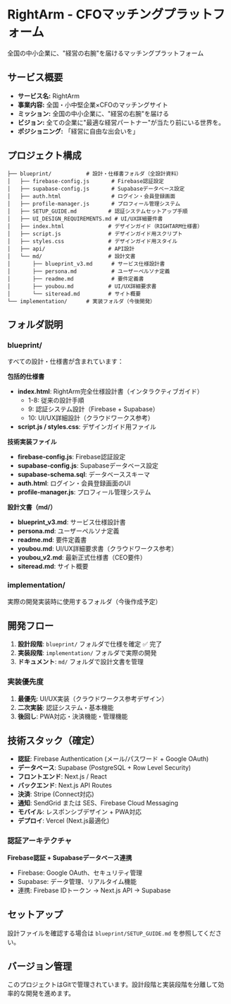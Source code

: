 # RightArm - CFOマッチングプラットフォーム

全国の中小企業に、"経営の右腕"を届けるマッチングプラットフォーム

## サービス概要

- **サービス名:** RightArm
- **事業内容:** 全国・小中堅企業×CFOのマッチングサイト
- **ミッション:** 全国の中小企業に、"経営の右腕"を届ける
- **ビジョン:** 全ての企業に"最適な経営パートナー"が当たり前にいる世界を。
- **ポジショニング:** 「経営に自由な出会いを」

## プロジェクト構成

```
├── blueprint/           # 設計・仕様書フォルダ（全設計資料）
│   ├── firebase-config.js       # Firebase認証設定
│   ├── supabase-config.js       # Supabaseデータベース設定
│   ├── auth.html                # ログイン・会員登録画面
│   ├── profile-manager.js       # プロフィール管理システム
│   ├── SETUP_GUIDE.md          # 認証システムセットアップ手順
│   ├── UI_DESIGN_REQUIREMENTS.md # UI/UX詳細要件書
│   ├── index.html              # デザインガイド（RIGHTARM仕様書）
│   ├── script.js               # デザインガイド用スクリプト
│   ├── styles.css              # デザインガイド用スタイル
│   ├── api/                    # API設計
│   └── md/                     # 設計文書
│       ├── blueprint_v3.md      # サービス仕様設計書
│       ├── persona.md           # ユーザーペルソナ定義
│       ├── readme.md            # 要件定義書
│       ├── youbou.md           # UI/UX詳細要求書
│       └── siteread.md         # サイト概要
└── implementation/      # 実装フォルダ（今後開発）
```

## フォルダ説明

### blueprint/
すべての設計・仕様書が含まれています：

**包括的仕様書**
- **index.html**: RightArm完全仕様設計書（インタラクティブガイド）
  - 1-8: 従来の設計手順
  - 9: 認証システム設計（Firebase + Supabase）
  - 10: UI/UX詳細設計（クラウドワークス参考）
- **script.js / styles.css**: デザインガイド用ファイル

**技術実装ファイル**
- **firebase-config.js**: Firebase認証設定
- **supabase-config.js**: Supabaseデータベース設定
- **supabase-schema.sql**: データベーススキーマ
- **auth.html**: ログイン・会員登録画面のUI
- **profile-manager.js**: プロフィール管理システム

**設計文書（md/）**
- **blueprint_v3.md**: サービス仕様設計書
- **persona.md**: ユーザーペルソナ定義
- **readme.md**: 要件定義書
- **youbou.md**: UI/UX詳細要求書（クラウドワークス参考）
- **youbou_v2.md**: 最新正式仕様書（CEO要件）
- **siteread.md**: サイト概要

### implementation/
実際の開発実装時に使用するフォルダ（今後作成予定）

## 開発フロー

1. **設計段階**: `blueprint/` フォルダで仕様を確定 ✅ 完了
2. **実装段階**: `implementation/` フォルダで実際の開発
3. **ドキュメント**: `md/` フォルダで設計文書を管理

### 実装優先度
1. **最優先**: UI/UX実装（クラウドワークス参考デザイン）
2. **二次実装**: 認証システム・基本機能
3. **後回し**: PWA対応・決済機能・管理機能

## 技術スタック（確定）

- **認証**: Firebase Authentication (メール/パスワード + Google OAuth)
- **データベース**: Supabase (PostgreSQL + Row Level Security)
- **フロントエンド**: Next.js / React
- **バックエンド**: Next.js API Routes
- **決済**: Stripe (Connect対応)
- **通知**: SendGrid または SES、Firebase Cloud Messaging
- **モバイル**: レスポンシブデザイン + PWA対応
- **デプロイ**: Vercel (Next.js最適化)

### 認証アーキテクチャ
**Firebase認証 + Supabaseデータベース連携**
- Firebase: Google OAuth、セキュリティ管理
- Supabase: データ管理、リアルタイム機能
- 連携: Firebase IDトークン → Next.js API → Supabase

## セットアップ

設計ファイルを確認する場合は `blueprint/SETUP_GUIDE.md` を参照してください。

## バージョン管理

このプロジェクトはGitで管理されています。設計段階と実装段階を分離して効率的な開発を進めます。